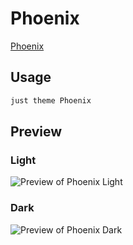 # Phoenix

[Phoenix](https://github.com/RyzenFromFire)

## Usage

```bash
just theme Phoenix
```

## Preview

### Light

![Preview of Phoenix Light](preview-light.png)

### Dark

![Preview of Phoenix Dark](preview-dark.png)
